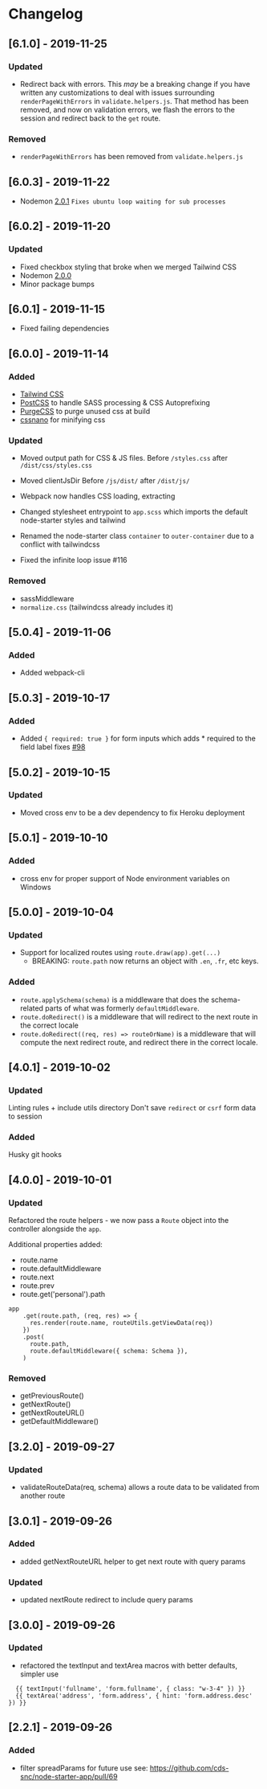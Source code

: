 # Changelog

## [6.1.0] - 2019-11-25

### Updated
- Redirect back with errors. This *may* be a breaking change if you have written any customizations to deal with issues surrounding `renderPageWithErrors` in `validate.helpers.js`.  That method has been removed, and now on validation errors, we flash the errors to the session and redirect back to the `get` route.

### Removed
- `renderPageWithErrors` has been removed from `validate.helpers.js`

## [6.0.3] - 2019-11-22

- Nodemon [2.0.1](https://github.com/remy/nodemon/releases/tag/v2.0.1) 
  `Fixes ubuntu loop waiting for sub processes`

## [6.0.2] - 2019-11-20

### Updated 
- Fixed checkbox styling that broke when we merged Tailwind CSS
- Nodemon [2.0.0](https://github.com/remy/nodemon/releases/tag/v2.0.0) 
- Minor package bumps 

## [6.0.1] - 2019-11-15

- Fixed failing dependencies

## [6.0.0] - 2019-11-14

### Added 
- [Tailwind CSS](https://tailwindcss.com)
- [PostCSS](https://github.com/postcss/postcss) to handle SASS processing & CSS Autoprefixing
- [PurgeCSS](https://www.purgecss.com/) to purge unused css at build
- [cssnano](https://cssnano.co/) for minifying css

### Updated 
- Moved output path for CSS & JS files. 
  Before `/styles.css` after `/dist/css/styles.css`

- Moved clientJsDir 
  Before `/js/dist/` after `/dist/js/`

- Webpack now handles CSS loading, extracting

- Changed stylesheet entrypoint to `app.scss` which imports the default node-starter styles and tailwind

- Renamed the node-starter class `container` to `outer-container` due to a conflict with tailwindcss

- Fixed the infinite loop issue #116

### Removed
- sassMiddleware
- `normalize.css` (tailwindcss already includes it)

## [5.0.4] - 2019-11-06

### Added 
- Added webpack-cli

## [5.0.3] - 2019-10-17

### Added 
- Added `{ required: true }` for form inputs which adds * required to the field label fixes [#98](https://github.com/cds-snc/node-starter-app/issues/98)


## [5.0.2] - 2019-10-15

### Updated 
- Moved cross env to be a dev dependency to fix Heroku deployment

## [5.0.1] - 2019-10-10

### Added 
- cross env for proper support of Node environment variables on Windows

## [5.0.0] - 2019-10-04

### Updated
- Support for localized routes using `route.draw(app).get(...)`
  * BREAKING: `route.path` now returns an object with `.en`, `.fr`, etc keys.

### Added
- `route.applySchema(schema)` is a middleware that does the schema-related parts of what was formerly `defaultMiddleware`.
- `route.doRedirect()` is a middleware that will redirect to the next route in the correct locale
- `route.doRedirect((req, res) => routeOrName)` is a middleware that will compute the next redirect route, and redirect there in the correct locale.


## [4.0.1] - 2019-10-02
### Updated
Linting rules + include utils directory
Don't save `redirect` or `csrf` form data to session

### Added
Husky git hooks


## [4.0.0] - 2019-10-01
### Updated
Refactored the route helpers - we now pass a `Route` object into the controller alongside the `app`.

Additional properties added:
- route.name
- route.defaultMiddleware
- route.next
- route.prev
- route.get('personal').path

```
app
    .get(route.path, (req, res) => {
      res.render(route.name, routeUtils.getViewData(req))
    })
    .post(
      route.path,
      route.defaultMiddleware({ schema: Schema }),
    )
```

### Removed
- getPreviousRoute()
- getNextRoute()
- getNextRouteURL()
- getDefaultMiddleware()

## [3.2.0] - 2019-09-27
### Updated
- validateRouteData(req, schema) allows a route data to be validated from another route

## [3.0.1] - 2019-09-26
### Added
- added getNextRouteURL helper to get next route with query params
### Updated
- updated nextRoute redirect to include query params


## [3.0.0] - 2019-09-26
### Updated
- refactored the textInput and textArea macros with better defaults, simpler use
```
  {{ textInput('fullname', 'form.fullname', { class: "w-3-4" }) }}
  {{ textArea('address', 'form.address', { hint: 'form.address.desc' }) }}
```


## [2.2.1] - 2019-09-26
### Added
- filter spreadParams for future use
  see: https://github.com/cds-snc/node-starter-app/pull/69
